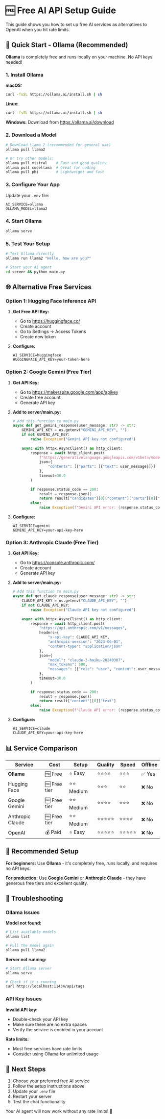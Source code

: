 # 🆓 Free AI API Setup Guide

This guide shows you how to set up free AI services as alternatives to OpenAI when you hit rate limits.

## 🚀 Quick Start - Ollama (Recommended)

**Ollama** is completely free and runs locally on your machine. No API keys needed!

### 1. Install Ollama

**macOS:**
```bash
curl -fsSL https://ollama.ai/install.sh | sh
```

**Linux:**
```bash
curl -fsSL https://ollama.ai/install.sh | sh
```

**Windows:**
Download from https://ollama.ai/download

### 2. Download a Model

```bash
# Download Llama 2 (recommended for general use)
ollama pull llama2

# Or try other models:
ollama pull mistral    # Fast and good quality
ollama pull codellama  # Great for coding
ollama pull phi        # Lightweight and fast
```

### 3. Configure Your App

Update your `.env` file:
```env
AI_SERVICE=ollama
OLLAMA_MODEL=llama2
```

### 4. Start Ollama

```bash
ollama serve
```

### 5. Test Your Setup

```bash
# Test Ollama directly
ollama run llama2 "Hello, how are you?"

# Start your AI agent
cd server && python main.py
```

## 🌐 Alternative Free Services

### Option 1: Hugging Face Inference API

1. **Get Free API Key:**
   - Go to https://huggingface.co/
   - Create account
   - Go to Settings → Access Tokens
   - Create new token

2. **Configure:**
   ```env
   AI_SERVICE=huggingface
   HUGGINGFACE_API_KEY=your-token-here
   ```

### Option 2: Google Gemini (Free Tier)

1. **Get API Key:**
   - Go to https://makersuite.google.com/app/apikey
   - Create free account
   - Generate API key

2. **Add to server/main.py:**
   ```python
   # Add this function to main.py
   async def get_gemini_response(user_message: str) -> str:
       GEMINI_API_KEY = os.getenv("GEMINI_API_KEY", "")
       if not GEMINI_API_KEY:
           raise Exception("Gemini API key not configured")
           
       async with httpx.AsyncClient() as http_client:
           response = await http_client.post(
               f"https://generativelanguage.googleapis.com/v1beta/models/gemini-pro:generateContent?key={GEMINI_API_KEY}",
               json={
                   "contents": [{"parts": [{"text": user_message}]}]
               },
               timeout=30.0
           )
           
           if response.status_code == 200:
               result = response.json()
               return result["candidates"][0]["content"]["parts"][0]["text"]
           else:
               raise Exception(f"Gemini API error: {response.status_code}")
   ```

3. **Configure:**
   ```env
   AI_SERVICE=gemini
   GEMINI_API_KEY=your-api-key-here
   ```

### Option 3: Anthropic Claude (Free Tier)

1. **Get API Key:**
   - Go to https://console.anthropic.com/
   - Create account
   - Generate API key

2. **Add to server/main.py:**
   ```python
   # Add this function to main.py
   async def get_claude_response(user_message: str) -> str:
       CLAUDE_API_KEY = os.getenv("CLAUDE_API_KEY", "")
       if not CLAUDE_API_KEY:
           raise Exception("Claude API key not configured")
           
       async with httpx.AsyncClient() as http_client:
           response = await http_client.post(
               "https://api.anthropic.com/v1/messages",
               headers={
                   "x-api-key": CLAUDE_API_KEY,
                   "anthropic-version": "2023-06-01",
                   "content-type": "application/json"
               },
               json={
                   "model": "claude-3-haiku-20240307",
                   "max_tokens": 500,
                   "messages": [{"role": "user", "content": user_message}]
               },
               timeout=30.0
           )
           
           if response.status_code == 200:
               result = response.json()
               return result["content"][0]["text"]
           else:
               raise Exception(f"Claude API error: {response.status_code}")
   ```

3. **Configure:**
   ```env
   AI_SERVICE=claude
   CLAUDE_API_KEY=your-api-key-here
   ```

## 📊 Service Comparison

| Service | Cost | Setup | Quality | Speed | Offline |
|---------|------|-------|---------|-------|---------|
| **Ollama** | 🆓 Free | ⭐ Easy | ⭐⭐⭐⭐ | ⭐⭐⭐ | ✅ Yes |
| Hugging Face | 🆓 Free tier | ⭐⭐ Medium | ⭐⭐⭐ | ⭐⭐ | ❌ No |
| Google Gemini | 🆓 Free tier | ⭐⭐ Medium | ⭐⭐⭐⭐ | ⭐⭐⭐ | ❌ No |
| Anthropic Claude | 🆓 Free tier | ⭐⭐ Medium | ⭐⭐⭐⭐⭐ | ⭐⭐⭐⭐ | ❌ No |
| OpenAI | 💰 Paid | ⭐ Easy | ⭐⭐⭐⭐⭐ | ⭐⭐⭐⭐⭐ | ❌ No |

## 🎯 Recommended Setup

**For beginners:** Use **Ollama** - it's completely free, runs locally, and requires no API keys.

**For production:** Use **Google Gemini** or **Anthropic Claude** - they have generous free tiers and excellent quality.

## 🔧 Troubleshooting

### Ollama Issues

**Model not found:**
```bash
# List available models
ollama list

# Pull the model again
ollama pull llama2
```

**Server not running:**
```bash
# Start Ollama server
ollama serve

# Check if it's running
curl http://localhost:11434/api/tags
```

### API Key Issues

**Invalid API key:**
- Double-check your API key
- Make sure there are no extra spaces
- Verify the service is enabled in your account

**Rate limits:**
- Most free services have rate limits
- Consider using Ollama for unlimited usage

## 🚀 Next Steps

1. Choose your preferred free AI service
2. Follow the setup instructions above
3. Update your `.env` file
4. Restart your server
5. Test the chat functionality

Your AI agent will now work without any rate limits! 🎉 
